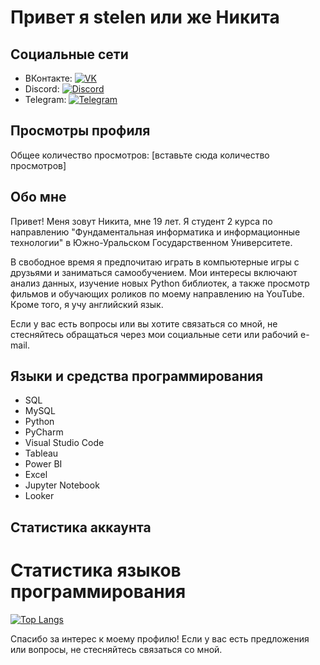 # Привет я stelen или же Никита
## Социальные сети

- ВКонтакте: [![VK](icons/vk_icon.png)](https://vk.com/nekituss)
- Discord: [![Discord](icons/discord_icon.png)](discordapp.com/users/541183828413382676)
- Telegram: [![Telegram](icons/telegram_icon.png)](https://t.me/stelen11)

## Просмотры профиля

Общее количество просмотров: [вставьте сюда количество просмотров]

## Обо мне

Привет! Меня зовут Никита, мне 19 лет. Я студент 2 курса по направлению "Фундаментальная информатика и информационные технологии" в Южно-Уральском Государственном Университете.

В свободное время я предпочитаю играть в компьютерные игры с друзьями и заниматься самообучением. Мои интересы включают анализ данных, изучение новых Python библиотек, а также просмотр фильмов и обучающих роликов по моему направлению на YouTube. Кроме того, я учу английский язык.

Если у вас есть вопросы или вы хотите связаться со мной, не стесняйтесь обращаться через мои социальные сети или рабочий e-mail.

## Языки и средства программирования

- SQL
- MySQL
- Python
- PyCharm
- Visual Studio Code
- Tableau
- Power BI
- Excel
- Jupyter Notebook
- Looker

## Статистика аккаунта

# Статистика языков программирования

[![Top Langs](https://github-readme-stats.vercel.app/api/top-langs/?username=stelen1104&layout=compact)](https://github.com/anuraghazra/github-readme-stats)

Спасибо за интерес к моему профилю! Если у вас есть предложения или вопросы, не стесняйтесь связаться со мной.
